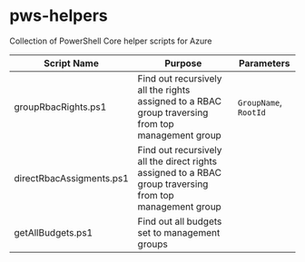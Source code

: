 # pws-helpers
Collection of PowerShell Core helper scripts for Azure

| Script Name | Purpose | Parameters |
|-------------|---------|------------|
| groupRbacRights.ps1 | Find out recursively all the rights assigned to a RBAC group traversing from top management group | `GroupName`, `RootId` |
| directRbacAssigments.ps1 | Find out recursively all the direct rights assigned to a RBAC group traversing from top management group |  |
| getAllBudgets.ps1 | Find out all budgets set to management groups |  |

